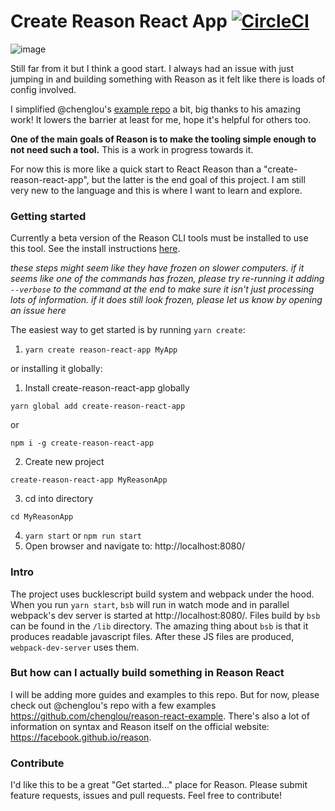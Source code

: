 Create Reason React App
[![CircleCI](https://circleci.com/gh/knowbody/crra.svg?style=svg)](https://circleci.com/gh/knowbody/crra)
===

![image](https://cloud.githubusercontent.com/assets/3802023/26065669/945afdb4-398c-11e7-827c-d5ecbb76d0af.png)

Still far from it but I think a good start. I always had an issue with just jumping in and building something with Reason as it felt like there is loads of config involved.

I simplified @chenglou's [example repo](https://github.com/chenglou/reason-react-example) a bit, big thanks to his amazing work!
It lowers the barrier at least for me, hope it's helpful for others too.

**One of the main goals of Reason is to make the tooling simple enough to not need such a tool.** 
This is a work in progress towards it.

For now this is more like a quick start to React Reason than a "create-reason-react-app", but the latter is the end goal of this project.
I am still very new to the language and this is where I want to learn and explore.

### Getting started

Currently a beta version of the Reason CLI tools must be installed to use this tool. See the install instructions [here](https://github.com/reasonml/reason-cli#1-install-reason-cli-globally).

_these steps might seem like they have frozen on slower computers. if it seems like one of the commands has frozen, please try re-running it adding `--verbose` to the command at the end to make sure it isn't just processing lots of information. if it does still look frozen, please let us know by opening an issue here_

The easiest way to get started is by running `yarn create`:


1. `yarn create reason-react-app MyApp`

or installing it globally:

1. Install create-reason-react-app globally   
```
yarn global add create-reason-react-app
```

or

```
npm i -g create-reason-react-app
```

2. Create new project   
```
create-reason-react-app MyReasonApp
```

3. cd into directory   
```
cd MyReasonApp
```

4. `yarn start` or `npm run start`
5. Open browser and navigate to: http://localhost:8080/

### Intro

The project uses bucklescript build system and webpack under the hood. When you run `yarn start`, `bsb` will run in watch mode and in parallel webpack's dev server is started at http://localhost:8080/. Files build by `bsb` can be found in the `/lib` directory. The amazing thing about `bsb` is that it produces readable javascript files.
After these JS files are produced, `webpack-dev-server` uses them.

### But how can I actually build something in Reason React

I will be adding more guides and examples to this repo. But for now, please check out
@chenglou's repo with a few examples https://github.com/chenglou/reason-react-example.
There's also a lot of information on syntax and Reason itself on the official website: https://facebook.github.io/reason.

### Contribute

I'd like this to be a great "Get started..." place for Reason. Please submit feature requests, issues and pull requests. Feel free to contribute!





